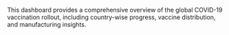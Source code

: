 This dashboard provides a comprehensive overview of the global COVID-19 vaccination rollout, including country-wise progress, vaccine distribution, and manufacturing insights.
